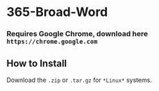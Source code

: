 # 365-Broad-Word
### Requires Google Chrome, download here ```https://chrome.google.com```

## How to Install
Download the ```.zip``` or ```.tar.gz``` for ```*Linux*``` systems.
